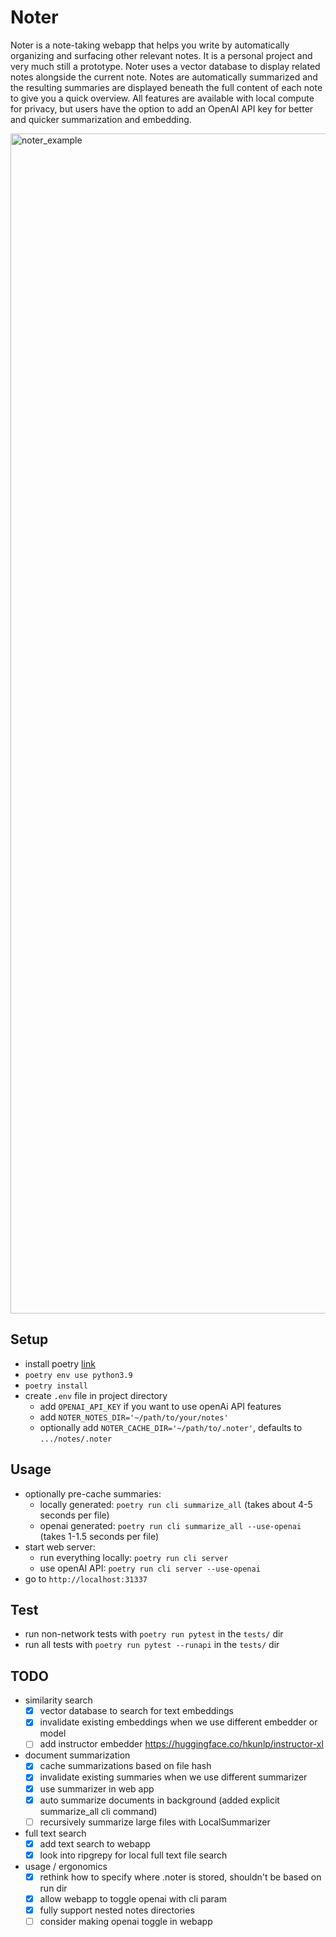 # Noter

Noter is a note-taking webapp that helps you write by automatically organizing
and surfacing other relevant notes. It is a personal project and very much
still a prototype. Noter uses a vector database to display related notes
alongside the current note. Notes are automatically summarized and the
resulting summaries are displayed beneath the full content of each note to
give you a quick overview. All features are available with local compute for
privacy, but users have the option to add an OpenAI API key for better and
quicker summarization and embedding.

<img width="1888" alt="noter_example" src="https://github.com/y4le/noter/assets/6445097/57419615-72ba-4691-a588-5ab1c7b7c627">


## Setup
- install poetry [link](https://python-poetry.org/docs/)
- `poetry env use python3.9`
- `poetry install`
- create `.env` file in project directory
  - add `OPENAI_API_KEY` if you want to use openAi API features
  - add `NOTER_NOTES_DIR='~/path/to/your/notes'`
  - optionally add `NOTER_CACHE_DIR='~/path/to/.noter'`, defaults to `.../notes/.noter`

## Usage
- optionally pre-cache summaries:
  - locally generated: `poetry run cli summarize_all` (takes about 4-5 seconds per file)
  - openai generated: `poetry run cli summarize_all --use-openai` (takes 1-1.5 seconds per file)
- start web server:
  - run everything locally: `poetry run cli server`
  - use openAI API: `poetry run cli server --use-openai`
- go to `http://localhost:31337`

## Test
- run non-network tests with `poetry run pytest` in the `tests/` dir
- run all tests with `poetry run pytest --runapi` in the `tests/` dir

## TODO
- similarity search
  - [X] vector database to search for text embeddings
  - [X] invalidate existing embeddings when we use different embedder or model
  - [ ] add instructor embedder https://huggingface.co/hkunlp/instructor-xl
- document summarization
  - [X] cache summarizations based on file hash
  - [X] invalidate existing summaries when we use different summarizer
  - [X] use summarizer in web app
  - [X] auto summarize documents in background (added explicit summarize_all cli command)
  - [ ] recursively summarize large files with LocalSummarizer
- full text search
  - [X] add text search to webapp
  - [X] look into ripgrepy for local full text file search
- usage / ergonomics
  - [X] rethink how to specify where .noter is stored, shouldn't be based on run dir
  - [X] allow webapp to toggle openai with cli param
  - [X] fully support nested notes directories
  - [ ] consider making openai toggle in webapp
